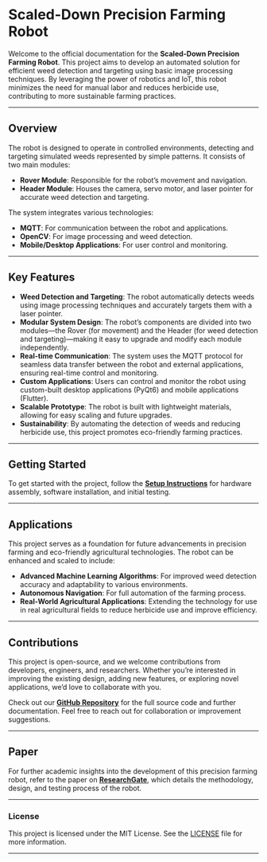 # Scaled-Down Precision Farming Robot

Welcome to the official documentation for the **Scaled-Down Precision Farming Robot**. This project aims to develop an automated solution for efficient weed detection and targeting using basic image processing techniques. By leveraging the power of robotics and IoT, this robot minimizes the need for manual labor and reduces herbicide use, contributing to more sustainable farming practices.

---

## Overview

The robot is designed to operate in controlled environments, detecting and targeting simulated weeds represented by simple patterns. It consists of two main modules:

- **Rover Module**: Responsible for the robot’s movement and navigation.
- **Header Module**: Houses the camera, servo motor, and laser pointer for accurate weed detection and targeting.

The system integrates various technologies:

- **MQTT**: For communication between the robot and applications.
- **OpenCV**: For image processing and weed detection.
- **Mobile/Desktop Applications**: For user control and monitoring.

---

## Key Features

- **Weed Detection and Targeting**: The robot automatically detects weeds using image processing techniques and accurately targets them with a laser pointer.
- **Modular System Design**: The robot’s components are divided into two modules—the Rover (for movement) and the Header (for weed detection and targeting)—making it easy to upgrade and modify each module independently.
- **Real-time Communication**: The system uses the MQTT protocol for seamless data transfer between the robot and external applications, ensuring real-time control and monitoring.
- **Custom Applications**: Users can control and monitor the robot using custom-built desktop applications (PyQt6) and mobile applications (Flutter).
- **Scalable Prototype**: The robot is built with lightweight materials, allowing for easy scaling and future upgrades.
- **Sustainability**: By automating the detection of weeds and reducing herbicide use, this project promotes eco-friendly farming practices.

---

## Getting Started

To get started with the project, follow the **[Setup Instructions](https://github.com/umerghafoor/Precision-Farming-Robot/wiki/Setup-Instructions)** for hardware assembly, software installation, and initial testing.

---

## Applications

This project serves as a foundation for future advancements in precision farming and eco-friendly agricultural technologies. The robot can be enhanced and scaled to include:

- **Advanced Machine Learning Algorithms**: For improved weed detection accuracy and adaptability to various environments.
- **Autonomous Navigation**: For full automation of the farming process.
- **Real-World Agricultural Applications**: Extending the technology for use in real agricultural fields to reduce herbicide use and improve efficiency.

---

## Contributions

This project is open-source, and we welcome contributions from developers, engineers, and researchers. Whether you’re interested in improving the existing design, adding new features, or exploring novel applications, we’d love to collaborate with you.

Check out our **[GitHub Repository](https://github.com/umerghafoor/Precision-Farming-Robot)** for the full source code and further documentation. Feel free to reach out for collaboration or improvement suggestions.

---

## Paper

For further academic insights into the development of this precision farming robot, refer to the paper on **[ResearchGate](https://www.researchgate.net/publication/387025433_Development_of_a_Scaled-Down_Precision_Farming_Robot_for_Autonomous_Weed_Detection_and_Targeting_Using_Basic_Image_Processing?_tp=eyJjb250ZXh0Ijp7ImZpcnN0UGFnZSI6ImhvbWUiLCJwYWdlIjoicHJvZmlsZSIsInByZXZpb3VzUGFnZSI6ImhvbWUiLCJwb3NpdGlvbiI6InBhZ2VDb250ZW50In19)**, which details the methodology, design, and testing process of the robot.

---

### License

This project is licensed under the MIT License. See the [LICENSE](https://github.com/umerghafoor/Precision-Farming-Robot/blob/main/LICENSE) file for more information.

---
